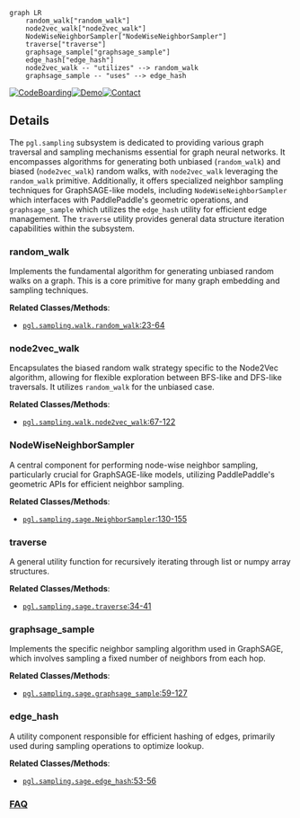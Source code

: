 ```mermaid
graph LR
    random_walk["random_walk"]
    node2vec_walk["node2vec_walk"]
    NodeWiseNeighborSampler["NodeWiseNeighborSampler"]
    traverse["traverse"]
    graphsage_sample["graphsage_sample"]
    edge_hash["edge_hash"]
    node2vec_walk -- "utilizes" --> random_walk
    graphsage_sample -- "uses" --> edge_hash
```

[![CodeBoarding](https://img.shields.io/badge/Generated%20by-CodeBoarding-9cf?style=flat-square)](https://github.com/CodeBoarding/GeneratedOnBoardings)[![Demo](https://img.shields.io/badge/Try%20our-Demo-blue?style=flat-square)](https://www.codeboarding.org/demo)[![Contact](https://img.shields.io/badge/Contact%20us%20-%20contact@codeboarding.org-lightgrey?style=flat-square)](mailto:contact@codeboarding.org)

## Details

The `pgl.sampling` subsystem is dedicated to providing various graph traversal and sampling mechanisms essential for graph neural networks. It encompasses algorithms for generating both unbiased (`random_walk`) and biased (`node2vec_walk`) random walks, with `node2vec_walk` leveraging the `random_walk` primitive. Additionally, it offers specialized neighbor sampling techniques for GraphSAGE-like models, including `NodeWiseNeighborSampler` which interfaces with PaddlePaddle's geometric operations, and `graphsage_sample` which utilizes the `edge_hash` utility for efficient edge management. The `traverse` utility provides general data structure iteration capabilities within the subsystem.

### random_walk
Implements the fundamental algorithm for generating unbiased random walks on a graph. This is a core primitive for many graph embedding and sampling techniques.


**Related Classes/Methods**:

- <a href="https://github.com/PaddlePaddle/PGL/blob/main/pgl/sampling/walk.py#L23-L64" target="_blank" rel="noopener noreferrer">`pgl.sampling.walk.random_walk`:23-64</a>


### node2vec_walk
Encapsulates the biased random walk strategy specific to the Node2Vec algorithm, allowing for flexible exploration between BFS-like and DFS-like traversals. It utilizes `random_walk` for the unbiased case.


**Related Classes/Methods**:

- <a href="https://github.com/PaddlePaddle/PGL/blob/main/pgl/sampling/walk.py#L67-L122" target="_blank" rel="noopener noreferrer">`pgl.sampling.walk.node2vec_walk`:67-122</a>


### NodeWiseNeighborSampler
A central component for performing node-wise neighbor sampling, particularly crucial for GraphSAGE-like models, utilizing PaddlePaddle's geometric APIs for efficient neighbor sampling.


**Related Classes/Methods**:

- <a href="https://github.com/PaddlePaddle/PGL/blob/main/pgl/sampling/sage.py#L130-L155" target="_blank" rel="noopener noreferrer">`pgl.sampling.sage.NeighborSampler`:130-155</a>


### traverse
A general utility function for recursively iterating through list or numpy array structures.


**Related Classes/Methods**:

- <a href="https://github.com/PaddlePaddle/PGL/blob/main/pgl/sampling/sage.py#L34-L41" target="_blank" rel="noopener noreferrer">`pgl.sampling.sage.traverse`:34-41</a>


### graphsage_sample
Implements the specific neighbor sampling algorithm used in GraphSAGE, which involves sampling a fixed number of neighbors from each hop.


**Related Classes/Methods**:

- <a href="https://github.com/PaddlePaddle/PGL/blob/main/pgl/sampling/sage.py#L59-L127" target="_blank" rel="noopener noreferrer">`pgl.sampling.sage.graphsage_sample`:59-127</a>


### edge_hash
A utility component responsible for efficient hashing of edges, primarily used during sampling operations to optimize lookup.


**Related Classes/Methods**:

- <a href="https://github.com/PaddlePaddle/PGL/blob/main/pgl/sampling/sage.py#L53-L56" target="_blank" rel="noopener noreferrer">`pgl.sampling.sage.edge_hash`:53-56</a>




### [FAQ](https://github.com/CodeBoarding/GeneratedOnBoardings/tree/main?tab=readme-ov-file#faq)